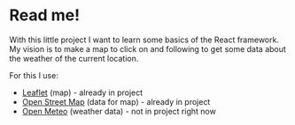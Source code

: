 # Read me!

With this little project I want to learn some basics of the React framework.
My vision is to make a map to click on and following to get some data about the weather of the current location.

For this I use:
* [Leaflet](https://leafletjs.com) (map) - already in project
* [Open Street Map](https://www.openstreetmap.org) (data for map) - already in project
* [Open Meteo](https://open-meteo.com) (weather data) -  not in project right now
